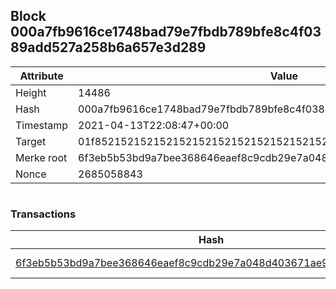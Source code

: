 ## Block 000a7fb9616ce1748bad79e7fbdb789bfe8c4f0389add527a258b6a657e3d289

Attribute | Value
--- | ---
Height | 14486
Hash | 000a7fb9616ce1748bad79e7fbdb789bfe8c4f0389add527a258b6a657e3d289
Timestamp | 2021-04-13T22:08:47+00:00
Target | 01f8521521521521521521521521521521521521521521521521521521521521
Merke root | 6f3eb5b53bd9a7bee368646eaef8c9cdb29e7a048d403671ae956d51ae252fc1
Nonce | 2685058843

```

```

### Transactions

Hash | Amount
--- | ---
[6f3eb5b53bd9a7bee368646eaef8c9cdb29e7a048d403671ae956d51ae252fc1](6f3eb5b53bd9a7bee368646eaef8c9cdb29e7a048d403671ae956d51ae252fc1.md) | 10.00000000 SKEPTI 
